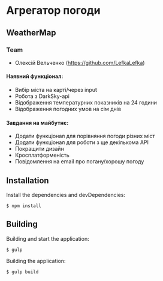 # Агрегатор погоди
## WeatherMap

### Team
  - Олексій Вельченко (https://github.com/LefkaLefka)

#### Наявний функціонал:
  - Вибір міста на карті/через input
  - Робота з DarkSky-api
  - Відображення температурних показників на 24 години
  - Відображення погодних умов на сім днів

#### Завдання на майбутнє:
  - Додати функціонал для порівняння погоди різних міст
  - Додати функціонал для роботи з ще декількома API
  - Покращити дизайн
  - Кросплатформеність
  - Повідомлення на email про погану/хорошу погоду

## Installation
Install the dependencies and devDependencies:
```
$ npm install
```
## Building

Building and start the application:
```
$ gulp
```
Building the application:
```
$ gulp build
```